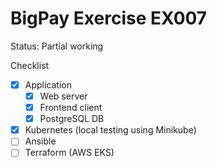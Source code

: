 # BigPay Exercise EX007
Status: Partial working

Checklist
- [x] Application
  - [x] Web server
  - [x] Frontend client
  - [x] PostgreSQL DB
- [x] Kubernetes (local testing using Minikube)
- [ ] Ansible
- [ ] Terraform (AWS EKS)